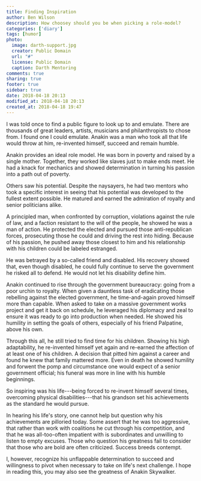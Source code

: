 ```yaml
---
title: Finding Inspiration
author: Ben Wilson
description: How choosey should you be when picking a role-model?
categories: ['diary']
tags: [humor]
photo:
  image: darth-support.jpg
  creator: Public Domain
  url: "#"
  license: Public Domain
  caption: Darth Mentoring
comments: true
sharing: true
footer: true
sidebar: true
date: 2018-04-18 20:13
modified_at: 2018-04-18 20:13
created_at: 2018-04-18 19:47
---
```


I was told once to find a public figure to look up to and emulate. There are thousands of great leaders, artists, musicians and philanthropists to chose from. I found one I could emulate. Anakin was a man who took all that life would throw at him, re-invented himself, succeed and remain humble.

<!-- more -->

Anakin provides an ideal role model. He was born in poverty and raised by a single mother. Together, they worked like slaves just to make ends meet. He had a knack for mechanics and showed determination in turning his passion into a path out of poverty.

Others saw his potential. Despite the naysayers, he had two mentors who took a specific interest in seeing that his potential was developed to the fullest extent possible. He matured and earned the admiration of royalty and senior politicians alike.

A principled man, when confronted by corruption, violations against the rule of law, and a faction resistant to the will of the people, he showed he was a man of action. He protected the elected and pursued those anti-republican forces, prosecuting those he could and driving the rest into hiding. Because of his passion, he pushed away those closest to him and his relationship with his children could be labeled estranged.

He was betrayed by a so-called friend and disabled. His recovery showed that, even though disabled, he could fully continue to serve the government he risked all to defend. He would not let his disability define him.

Anakin continued to rise through the government bureaucracy: going from a poor urchin to royalty. When given a dauntless task of eradicating those rebelling against the elected government, he time-and-again proved himself more than capable. When asked to take on a massive government works project and get it back on schedule, he leveraged his diplomacy and zeal to ensure it was ready to go into production when needed. He showed his humility in setting the goals of others, especially of his friend Palpatine, above his own.

Through this all, he still tried to find time for his children. Showing his high adaptability, he re-invented himself yet again and re-earned the affection of at least one of his children. A decision that pitted him against a career and found he knew that family mattered more. Even in death he showed humility and forwent the pomp and circumstance one would expect of a senior government official; his funeral was more in line with his humble beginnings.

So inspiring was his life---being forced to re-invent himself several times, overcoming physical disabilities---that his grandson set his achievements as the standard he would pursue.

In hearing his life's story, one cannot help but question why his achievements are pilloried today. Some assert that he was too aggressive, that rather than work with coalitions he cut through his competition, and that he was all-too-often impatient with is subordinates and unwilling to listen to empty excuses. Those who question his greatness fail to consider that those who are bold are often criticized. Success breeds contempt.

I, however, recognize his unflappable determination to succeed and willingness to pivot when necessary to take on life's next challenge. I hope in reading this, you may also see the greatness of Anakin Skywalker.
